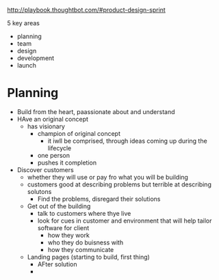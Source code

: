 http://playbook.thoughtbot.com/#product-design-sprint

5 key areas
  - planning
  - team
  - design
  - development
  - launch

# Planning

- Build from the heart, paassionate about and understand
- HAve an original concept
  - has visionary
    - champion of original concept
      - it iwll be comprised, through ideas coming up during the lifecycle
    - one person
    - pushes it completion
- Discover customers
  - whether they will use or pay fro what you will be building
  - customers good at describing problems but terrible at describing solutons
    - Find the problems, disregard their solutions
  - Get out of the building
    - talk to customers where thye live
    - look for cues in customer and environment that will help tailor software for client
      - how they work
      - who they do buisness with
      - how they communicate
  - Landing pages (starting to build, first thing)
    - AFter solution
    - 
